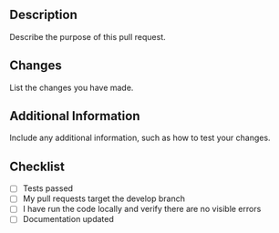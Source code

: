 ## Description

Describe the purpose of this pull request.

## Changes

List the changes you have made.

## Additional Information

Include any additional information, such as how to test your changes.

## Checklist

- [ ] Tests passed
- [ ] My pull requests target the develop branch
- [ ] I have run the code locally and verify there are no visible errors
- [ ] Documentation updated
